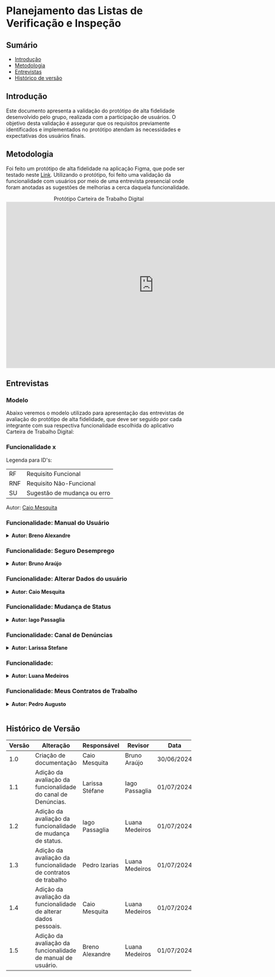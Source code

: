 # Planejamento das Listas de Verificação e Inspeção

## Sumário
* [Introdução](#Introdução)
* [Metodologia](#Metodologia)
* [Entrevistas](#Entrevistas)
* [Histórico de versão](#Histórico-de-versão)

## Introdução

Este documento apresenta a validação do protótipo de alta fidelidade desenvolvido pelo grupo, realizada com a participação de usuários. O objetivo desta validação é assegurar que os requisitos previamente identificados e implementados no protótipo atendam às necessidades e expectativas dos usuários finais.

## Metodologia

Foi feito um protótipo de alta fidelidade na aplicação Figma, que pode ser testado neste [Link](https://www.figma.com/proto/QOVc7j9Xikhr3jv12itkdI/Carteira-de-trabalho-digital?node-id=0-1&t=6NZZuVgOivHWKoYz-1). Utilizando o protótipo, foi feito uma validação da funcionalidade com usuários por meio de uma entrevista presencial onde foram anotadas as sugestões de melhorias a cerca daquela funcionalidade.


<center>
Protótipo Carteira de Trabalho Digital

<iframe style="border: 1px solid rgba(0, 0, 0, 0.1);" width="800" height="450" src="https://www.figma.com/embed?embed_host=share&url=https%3A%2F%2Fwww.figma.com%2Fproto%2FQOVc7j9Xikhr3jv12itkdI%2FCarteira-de-trabalho-digital%3Fnode-id%3D1-14%26t%3DnxrO2e6ZLKbaJARa-1%26scaling%3Dscale-down%26content-scaling%3Dfixed%26page-id%3D0%253A1%26starting-point-node-id%3D1%253A14" allowfullscreen></iframe>

</center>


## Entrevistas

### Modelo

Abaixo veremos o modelo utilizado para apresentação das entrevistas de avaliação do protótipo de alta fidelidade, que deve ser seguido por cada integrante com sua respectiva funcionalidade escolhida do aplicativo Carteira de Trabalho Digital:

### Funcionalidade x

Legenda para ID's:

|||
|-|-|
|RF|Requisito Funcional|
|RNF|Requisito Não-Funcional|
|SU|Sugestão de mudança ou erro|


Autor: [Caio Mesquita](https://github.com/Caiomesvie)

### Funcionalidade: Manual do Usuário

<details>
<summary size="20"><b> Autor: Breno Alexandre </b></summary> 

Cronograma 1:

| | |
|-|-|
| Entrevistado | Limíro Corrêia Guimarães |
| Entrevistador | Breno Alexandre Soares Garcia |
| Data e hora | 22:20 |
| | |

<b>Autor:</b> <a href="https://github.com/brenoalexandre0">Breno Alexandre</a>.

<center>
 
Vídeo 1: Entrevista com o usuário para validação

<iframe width="400" height="800" src="https://www.youtube-nocookie.com/embed/7K5eJ78Phac?si=cmbHVwWBfiKwaT9X" title=" Requisitos de Software - Avaliação do Protótipo de Alta Fidelidade" frameborder="0" allow="accelerometer; autoplay; clipboard-write; encrypted-media; gyroscope; picture-in-picture; web-share" referrerpolicy="strict-origin-when-cross-origin" allowfullscreen></iframe>

[Link](https://www.youtube.com/watch?v=7K5eJ78Phac) caso não possa ver o player.

<b>Autor:</b> <a href="https://github.com/brenoalexandre0">Breno Alexandre</a>.


Tabela 1: Requisitos abordados na funcionalidade

|ID|Requisitos abordados|
|-|-|
| RF20 | Usuário pode consultar perguntas frequêntes |

<b>Autor:</b> <a href="https://github.com/brenoalexandre0">Breno Alexandre</a>.

<br>

</center>

</details>


### Funcionalidade: Seguro Desemprego

<details>
<summary size="20"><b> Autor: Bruno Araújo </b></summary> 

Cronograma 2:

|||
|-|-|
|entrevistado|Helder Lopes|
|entrevistador| Bruno Araújo|
|data e hora|01/07/2024, 18:00|
|||

 Autor: [Bruno Araújo](https://github.com/brunocva)

<center>
Vídeo 2: Entrevista com o usuário para validação

<center>
Vídeo 3: Entrevista com o usuário para validação

<iframe width="1120" height="630" src="https://youtu.be/WLvtNMTb5cs" title="Validação do protótipo Requisitos Leia a descrição" frameborder="0" allow="accelerometer; autoplay; clipboard-write; encrypted-media; gyroscope; picture-in-picture; web-share" referrerpolicy="strict-origin-when-cross-origin" allowfullscreen></iframe>


Autor: [Bruno Araújo](https://github.com/brunocva)


Tabela 3: Requisitos abordados na funcionalidade

|ID|Erros e sugestões|
|-|-|
|RF13| Solicitar benefício, seguro desemprego|


Autor: [Bruno Araújo](https://github.com/brunocva)

<br>


Tabela 4: Erros e sugestões de melhorias

|ID|Erros e sugestões|
|-|-|
|SU01| Não foi sugerido nenhuma melhoria|

Autor: [Bruno Araújo](https://github.com/brunocva)

</center>

</details>

### Funcionalidade: Alterar Dados do usuário

<details>
<summary size="20"><b> Autor: Caio Mesquita </b></summary> 

Cronograma 3:

|||
|-|-|
|entrevistado|Emivalto Da Costa|
|entrevistador|Caio Mesquita|
|data e hora|01/07/2024 13:30|
|||

Autor: [Caio Mesquita](https://github.com/Caiomesvie)

<center>
Vídeo 3: Entrevista com o usuário para validação

<iframe width="1120" height="630" src="https://www.youtube.com/embed/334ndSTLH84" title="Validação do protótipo Requisitos Leia a descrição" frameborder="0" allow="accelerometer; autoplay; clipboard-write; encrypted-media; gyroscope; picture-in-picture; web-share" referrerpolicy="strict-origin-when-cross-origin" allowfullscreen></iframe>


Autor: [Caio Mesquita](https://github.com/Caiomesvie)


Tabela 5:Requisitos abordados na funcionalidade

|ID|Requisitos|
|-|-|
|RF02|Usuário poder fazer login para entrar na sua página pessoal	|
|RF03|Usuário pode consultar suas informações pessoais	|
|RF04|Usuário pode atualizar suas informações pessoais	|
|RF17|Usuário pode ocultar dados sensíveis	|
|RF19|Usuário recebem notificações do aplicativo	|
|RNF01|O sistema deve processar solicitações da carteira de trabalho em no máximo 2 minutos.	|
|RNF07|A interface do sistema deve incluir todos os elementos básicos de design do Padrão Digital de Governo.	|
|RNF13|O sistema deve processar solicitações de carteira de trabalho em no máximo 2 minutos, com uma taxa de sucesso de 99%.	|
|RNF25|O sistema deve atualizar os dados do usuário automaticamente a cada 24 horas para evitar defasagem, com uma taxa de sucesso de 99%.|


Autor: [Caio Mesquita](https://github.com/Caiomesvie)

<br>


Tabela 6: Erros e sugestões de melhorias

|ID|Erros e sugestões|
|-|-|
|SU01|Adicionar campo de dados CNH aos dados do usuário.|

Autor: [Caio Mesquita](https://github.com/Caiomesvie)


</center>

</details>

### Funcionalidade: Mudança de Status 

<details>
<summary size="20"><b> Autor: Iago Passaglia </b></summary> 

Cronograma 4:

|------------|--------------------|
|-|-|
|entrevistado| Matheus dos Santos |
|entrevistador| Iago Passaglia |
|data e hora| 01/07/2024 às 20:30|

Autor: [Iago Passaglia](https://github.com/Paxxaglia)

<center>
Vídeo 4: Entrevista com o usuário para validação

<iframe width="1120" height="630" src="https://www.youtube.com/embed/co3fDzIYQXo" title="Avaliação funcionalidade “mudar status” - grupo 2 - prototipo de alta fidelidade" frameborder="0" allow="accelerometer; autoplay; clipboard-write; encrypted-media; gyroscope; picture-in-picture; web-share" referrerpolicy="strict-origin-when-cross-origin" allowfullscreen></iframe>
<br>
(Link)[https://www.youtube.com/embed/co3fDzIYQXo]


Autor: [Iago Passaglia](https://github.com/Paxxaglia)

Tabela 7: Requisitos abordados na funcionalidade

|ID| Explicação do requisito |
|-|-|
| RF15 | Usuário trabalhador pode ativar modo de status (procurando emprego ou não) |

Autor: [Iago Passaglia](https://github.com/Paxxaglia)

<br>


Tabela 8: Erros e sugestões de melhorias

|ID|Erros e sugestões|
|-|-|
|SU01| O entrevistado sugere que o status deveria ser mostrado de alguma forma na página inicial.|

Autor: [Iago Passaglia](https://github.com/Paxxaglia)

</center>

</details>

### Funcionalidade: Canal de Denúncias 

<details>
<summary size="20"><b> Autor: Larissa Stefane </b></summary> 

Cronograma 5:

|||
|-|-|
|entrevistado| Lettícia Ribeiro|
|entrevistador| Larissa Stéfane|
|data e hora| 30/06/2024 às 16:00 |
|||

Autor: [Larissa Stéfane](https://github.com/SkywalkerSupreme)

<center>
Vídeo 5: Entrevista com o usuário para validação

<iframe width="1280" height="720" src="https://www.youtube.com/embed/bw2-99VNqjE" title="Requisitos - Validação Protótipo de Alta fidelidade - Canal de Denúncias." frameborder="0" allow="accelerometer; autoplay; clipboard-write; encrypted-media; gyroscope; picture-in-picture; web-share" referrerpolicy="strict-origin-when-cross-origin" allowfullscreen></iframe>

Autor: [Larissa Stéfane](https://github.com/SkywalkerSupreme)

Caso o vídeo não funcione, acesse o [link](https://www.youtube.com/watch?v=bw2-99VNqjE)

Tabela 9: Requisitos abordados na funcionalidade

|ID|Requisito|
|-|-|
|[RF10](Elicitacao/ResquisitosCorrigidos.md)| Usuário trabalhador pode fazer denúncias trabalhistas contra a empresa |
|[RNF11](Elicitacao/ResquisitosCorrigidos.md) | O sistema deve permitir a integração completa com os processos de negócios governamentais, conforme especificado na documentação de requisitos. |

Autor: [Larissa Stéfane](https://github.com/SkywalkerSupreme)

<br>


Tabela 10: Erros e sugestões de melhorias

|ID|Erros e sugestões|
|-|-|
|SU01| A usuária não citou nenhuma dificuldade ou erro. Ela também não indicou nenhuma sugestão a mais.|

Autor: [Larissa Stéfane](https://github.com/SkywalkerSupreme)

</center>

</details>

### Funcionalidade:

<details>
<summary size="20"><b> Autor: Luana Medeiros </b></summary> 

Cronograma 6:

|||
|-|-|
|entrevistado||
|entrevistador||
|data e hora||
|||

Autor: []()

<center>
Vídeo 6: Entrevista com o usuário para validação


Autor: []()


Tabela 11: Requisitos abordados na funcionalidade

|ID|Erros e sugestões|
|-|-|
|SU01||
|SU02||
Autor: []()

<br>


Tabela 12: Erros e sugestões de melhorias

|ID|Erros e sugestões|
|-|-|
|SU01||
|SU02||

Autor: []()

</center>

</details>

### Funcionalidade: Meus Contratos de Trabalho

<details>
<summary size="20"><b> Autor: Pedro Augusto</b></summary> 

Cronograma 7:

|||
|-|-|
|entrevistado|Fernando Vela|
|entrevistador|Pedro Izarias|
|data e hora| 01/07/2024 às 18:00|
|||

Autor: [Pedro Izarias](https://github.com/Izarias)

<center>
Vídeo 7: Entrevista com o usuário para validação


<iframe width="1117" height="632" src="https://www.youtube.com/embed/JxwFfKl1dwI" title="Validação do protótipo de alta fidelidade - Contratos de trabalho" frameborder="0" allow="accelerometer; autoplay; clipboard-write; encrypted-media; gyroscope; picture-in-picture; web-share" referrerpolicy="strict-origin-when-cross-origin" allowfullscreen></iframe>

Autor: [Pedro Izarias](https://github.com/Izarias)

Caso o vídeo não funcione, acesse o [link](https://www.youtube.com/embed/JxwFfKl1dwI)


Tabela 13: Requisitos abordados na funcionalidade

|ID| Requisito |
|-|-|
|[RF18](Elicitacao/ResquisitosCorrigidos.md)|O sistema deve listar contratos de trabalho com todos os detalhes relevantes, atualizados em tempo real.|
|[RF05](Elicitacao/ResquisitosCorrigidos.md)|Usuário trabalhador pode consultar contratos de trabalho.|

Autor: [Pedro Izarias](https://github.com/Izarias)

<br>


Tabela 14: Erros e sugestões de melhorias
|ID|Erros e sugestões|
|-|-|
|-|-|

Autor: [Pedro Izarias](https://github.com/Izarias)

</center>

</details>

<br>

## Histórico de Versão

| Versão | Alteração                                                    | Responsável     | Revisor       | Data       |
| ------ | ------------------------------------------------------------ | --------------- | ------------- | ---------- |
| 1.0    | Criação de documentação                                      | Caio Mesquita   | Bruno Araújo  | 30/06/2024 |
| 1.1    | Adição da avaliação da funcionalidade do canal de Denúncias. | Larissa Stéfane | Iago Passaglia | 01/07/2024 |
| 1.2    | Adição da avaliação da funcionalidade de mudança de status. | Iago Passaglia| Luana Medeiros | 01/07/2024 |
| 1.3    | Adição da avaliação da funcionalidade de contratos de trabalho | Pedro Izarias| Luana Medeiros | 01/07/2024 |
| 1.4    | Adição da avaliação da funcionalidade de alterar dados pessoais. | Caio Mesquita| Luana Medeiros | 01/07/2024 |
| 1.5    | Adição da avaliação da funcionalidade de manual de usuário. | Breno Alexandre | Luana Medeiros | 01/07/2024 |
